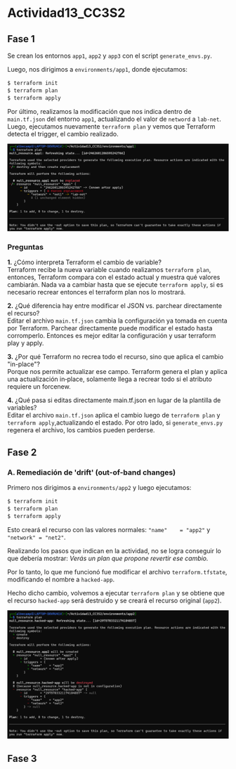 # Actividad13_CC3S2

## Fase 1

Se crean los entornos `app1`, `app2` y `app3` con el script `generate_envs.py`.

Luego, nos dirigimos a `environments/app1`, donde ejecutamos:

```bash
$ terraform init
$ terraform plan
$ terraform apply
```

Por último, realizamos la modificación que nos indica dentro de `main.tf.json` del entorno `app1`, actualizando el valor de `netword` a `lab-net`. Luego, ejecutamos nuevamente `terraform plan` y vemos que Terraform detecta el trigger, el cambio realizado.

![fase1_1](img/fase1_1.png)

### Preguntas

**1.** ¿Cómo interpreta Terraform el cambio de variable?  
Terraform recibe la nueva variable cuando realizamos `terraform plan`, entonces, Terraform compara con el estado actual y muestra qué valores cambiarán. Nada va a cambiar hasta que se ejecute `terraform apply`, si es necesario recrear entonces el terraform plan nos lo mostrará.

**2.** ¿Qué diferencia hay entre modificar el JSON vs. parchear directamente el recurso?  
Editar el archivo `main.tf.json` cambia la configuración ya tomada en cuenta por Terraform. Parchear directamente puede modificar el estado hasta corromperlo. Entonces es mejor editar la configuración y usar terraform play y apply.

**3.** ¿Por qué Terraform no recrea todo el recurso, sino que aplica el cambio "in-place"?  
Porque nos permite actualizar ese campo. Terraform genera el plan y aplica una actualización in‑place, solamente llega a recrear todo si el atributo requiere un forcenew.

**4.** ¿Qué pasa si editas directamente main.tf.json en lugar de la plantilla de variables?  
Editar el archivo `main.tf.json` aplica el cambio luego de `terraform plan` y `terraform apply`,actualizando el estado. Por otro lado, si `generate_envs.py` regenera el archivo, los cambios pueden perderse.

## Fase 2

### A. Remediación de 'drift' (out-of-band changes)

Primero nos dirigimos a `environments/app2` y luego ejecutamos:

```bash
$ terraform init
$ terraform plan
$ terraform apply
```

Esto creará el recurso con las valores normales: `"name"    = "app2"` y `"network" = "net2"`.

Realizando los pasos que indican en la actividad, no se logra conseguir lo que debería mostrar: *Verás un plan que propone revertir ese cambio.*

Por lo tanto, lo que me funcionó fue modificar el archivo `terraform.tfstate`, modificando el nombre a `hacked-app`.

Hecho dicho cambio, volvemos a ejecutar `terraform plan` y se obtiene que el recurso `hacked-app` será destruido y se creará el recurso original (`app2`).

![fase2_1](img/fase2_1.png)

## Fase 3

